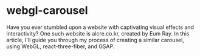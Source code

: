 # webgl-carousel

Have you ever stumbled upon a website with captivating visual effects and interactivity? One such website is alcre.co.kr, created by Eum Ray. 
In this article, I'll guide you through my process of creating a similar carousel, using WebGL, react-three-fiber, and GSAP.
